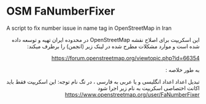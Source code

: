 # OSM FaNumberFixer
A script to fix number issue in name tag in OpenStreetMap in Iran
<div dir="rtl">
این اسکریپت برای اصلاح نقشه OpenStreetMap در محدوده ایران تهیه و توسعه داده شده است و موارد مشکلات مطرح شده در لینک زیر (انجمن) را برطرف میکند:

https://forum.openstreetmap.org/viewtopic.php?id=66354

به طور خلاصه :

تبدیل اعداد اعداد انگلیسی و یا عربی به فارسی ، در تگ نام
توجه: این اسکریپت فقط باید اکانت اختصاصی اسکریپت به نام زیر اجرا شود
https://www.openstreetmap.org/user/FaNumberFixer
</div>
